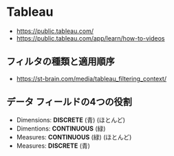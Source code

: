 # Tableau

- https://public.tableau.com/
- https://public.tableau.com/app/learn/how-to-videos

## フィルタの種類と適用順序

- https://st-brain.com/media/tableau_filtering_context/

## データ フィールドの4つの役割

- Dimensions: **DISCRETE** (青) (ほとんど)
- Dimentions: **CONTINUOUS** (緑)
- Measures: **CONTINUOUS** (緑) (ほとんど)
- Measures: **DISCRETE** (青)
